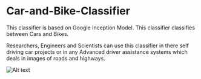 # Car-and-Bike-Classifier
This classifier is based on Google Inception Model. This classifier classifies between Cars and Bikes.

Researchers, Engineers and Scientists can use this classifier in there self driving car projects or in any 
Advanced driver assistance systems which deals in images of roads and highways.

 ![Alt text](/relative/Car_and_Bike_Classifier/b4.jpg?raw=true "Optional Title")
